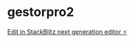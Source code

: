# gestorpro2

[Edit in StackBlitz next generation editor ⚡️](https://stackblitz.com/~/github.com/euaugustoja/gestorpro2)